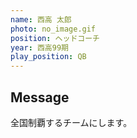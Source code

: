 ```yaml
---
name: 西高 太郎
photo: no_image.gif
position: ヘッドコーチ
year: 西高99期
play_position: QB
---
```


## Message

全国制覇するチームにします。
